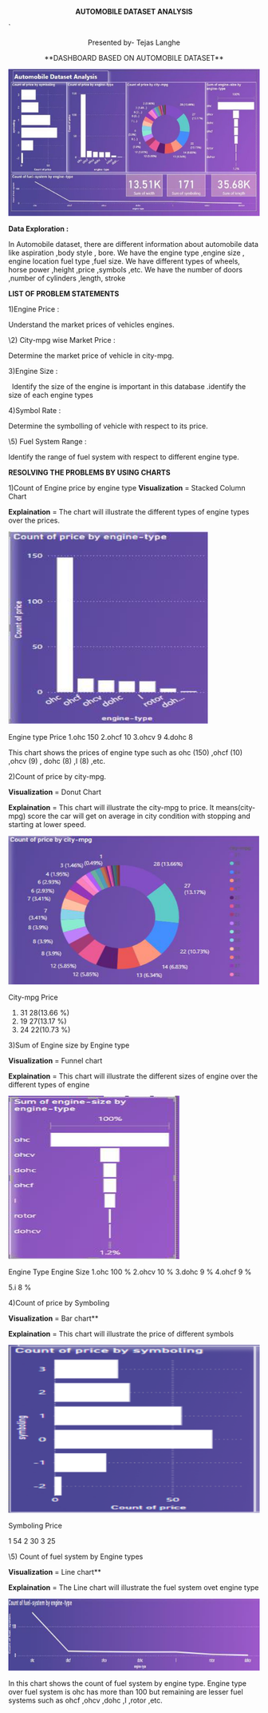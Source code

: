 ﻿**<p align="center">AUTOMOBILE DATASET ANALYSIS</p>**

`                                                <p align="center"> Presented by- Tejas Langhe </p>

 <p align="center">
                           **DASHBOARD BASED ON AUTOMOBILE DATASET** 

![](Aspose.Words.d6bb2b07-2510-4502-983f-60427aecc4ce.002.jpeg)

**Data Exploration :** 

In Automobile dataset, there are different information about automobile data like aspiration ,body style , bore. We have the engine type ,engine size , engine location fuel type ,fuel size. We have different types of wheels, horse power ,height ,price ,symbols ,etc. We have the number of doors ,number of cylinders ,length, stroke    

**LIST OF PROBLEM STATEMENTS**  

1)Engine Price : 

Understand the market prices of vehicles engines. 

\2) City-mpg wise Market Price : 

Determine the market price of vehicle in city-mpg.  

3)Engine Size :   

` `Identify the size of the engine is important in this database .identify the size of each engine types  

4)Symbol Rate : 

Determine the symbolling of vehicle with respect to its price. 

\5) Fuel System Range : 

Identify the range of fuel system with respect to different engine type. 

**RESOLVING THE PROBLEMS BY USING CHARTS** 

1)Count of Engine price by engine type **Visualization** = Stacked Column Chart 

**Explaination**  = The chart will illustrate the different types of engine types over                         the prices. 

![](Aspose.Words.d6bb2b07-2510-4502-983f-60427aecc4ce.003.png)

Engine type                                 Price 1.ohc                                             150 2.ohcf                                             10 3.ohcv                                              9 4.dohc                                              8 

This chart shows the prices of engine type such as ohc (150) ,ohcf (10) ,ohcv (9) , dohc (8) ,I (8) ,etc. 

2)Count of price by city-mpg. 

**Visualization** = Donut Chart

**Explaination**  = This chart will illustrate the city-mpg to price. It means(city-    mpg) score the car will get on average in city condition with stopping and starting at lower speed. 

![](Aspose.Words.d6bb2b07-2510-4502-983f-60427aecc4ce.004.png)

City-mpg                                        Price 

1) 31                                                28(13.66 %) 
1) 19                                                27(13.17 %) 
1) 24                                                22(10.73 %) 

3)Sum of Engine size by Engine type 

**Visualization** = Funnel chart 

**Explaination** = This chart will illustrate the different sizes of engine over the different types of engine 

![](Aspose.Words.d6bb2b07-2510-4502-983f-60427aecc4ce.005.png)

Engine Type                        Engine Size 1.ohc                                       100 % 2.ohcv                                       10 % 3.dohc                                         9 % 4.ohcf                                          9 % 

5\.i                                                 8 % 

4)Count of price by Symboling 

**Visualization** = Bar chart** 

**Explaination** = This chart will illustrate the price of different symbols 

![](Aspose.Words.d6bb2b07-2510-4502-983f-60427aecc4ce.006.png)

Symboling                               Price 

1  54 2  30 3  25 

\5) Count of fuel system by Engine types 

**Visualization** = Line chart** 

**Explaination** = The Line chart will illustrate the fuel system ovet engine type 

![](Aspose.Words.d6bb2b07-2510-4502-983f-60427aecc4ce.007.png)

In this chart shows the count of fuel system by engine type. Engine type over fuel system is ohc has more than 100 but remaining are lesser fuel systems such as ohcf ,ohcv ,dohc ,I ,rotor ,etc. 

[ref1]: Aspose.Words.d6bb2b07-2510-4502-983f-60427aecc4ce.001.png
</p>
